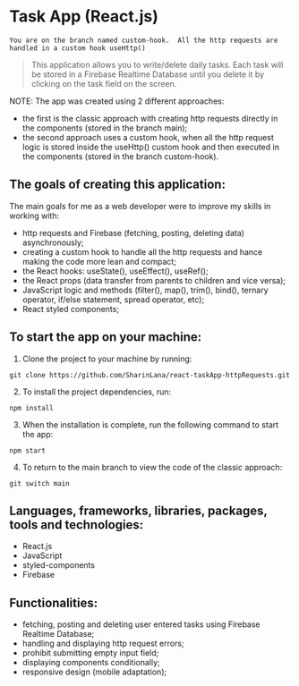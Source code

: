 # Task App (React.js)

`You are on the branch named custom-hook. 
All the http requests are handled in a custom hook useHttp()`

> This application allows you to write/delete daily tasks. Each task will be stored in a Firebase Realtime Database until you delete it by clicking on the task field on the screen.

NOTE: The app was created using 2 different approaches:

- the first is the classic approach with creating http requests directly in the components (stored in the branch main);
- the second approach uses a custom hook, when all the http request logic is stored inside the useHttp() custom hook and then executed in the components (stored in the branch custom-hook).

## The goals of creating this application:

The main goals for me as a web developer were to improve my skills in working with:

- http requests and Firebase (fetching, posting, deleting data) asynchronously;
- creating a custom hook to handle all the http requests and hance making the code more lean and compact;
- the React hooks: useState(), useEffect(), useRef();
- the React props (data transfer from parents to children and vice versa);
- JavaScript logic and methods (filter(), map(), trim(), bind(), ternary operator, if/else statement, spread operator, etc);
- React styled components;

## To start the app on your machine:

1. Clone the project to your machine by running:

```
git clone https://github.com/SharinLana/react-taskApp-httpRequests.git
```

2. To install the project dependencies, run:

```
npm install
```

3. When the installation is complete, run the following command to start the app:

```
npm start
```

4. To return to the main branch to view the code of the classic approach:

```
git switch main
```

## Languages, frameworks, libraries, packages, tools and technologies:

- React.js
- JavaScript
- styled-components
- Firebase

## Functionalities:

- fetching, posting and deleting user entered tasks using Firebase Realtime Database;
- handling and displaying http request errors;
- prohibit submitting empty input field;
- displaying components conditionally;
- responsive design (mobile adaptation);
